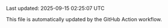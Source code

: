 Last updated: 2025-09-15 02:25:07 UTC

This file is automatically updated by the GitHub Action workflow.
